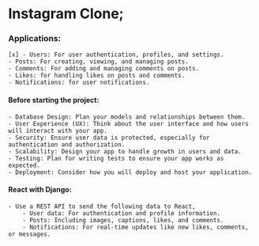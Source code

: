 # Instagram Clone;

### Applications:
    [x] - Users: For user authentication, profiles, and settings.
    - Posts: For creating, viewing, and managing posts.
    - Comments: For adding and managing comments on posts.
    - Likes: for handling likes on posts and comments.
    - Notifications: for user notifications.

#### Before starting the project:
    - Database Design: Plan your models and relationships between them.
    - User Experience (UX): Think about the user interface and how users will interact with your app.
    - Security: Ensure user data is protected, especially for authentication and authorization.
    - Scalability: Design your app to handle growth in users and data.
    - Testing: Plan for writing tests to ensure your app works as expected.
    - Deployment: Consider how you will deploy and host your application.

#### React with Django:
    - Use a REST API to send the following data to React,
        - User data: For authentication and profile information.
        - Posts: Including images, captions, likes, and comments.
        - Notifications: For real-time updates like new likes, comments, or messages.